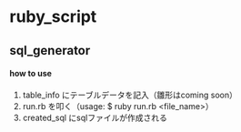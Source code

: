 # ruby_script
## sql_generator
#### how to use
1. table_info にテーブルデータを記入（雛形はcoming soon）
2. run.rb を叩く（usage: $ ruby run.rb <file_name>）
3. created_sql にsqlファイルが作成される

